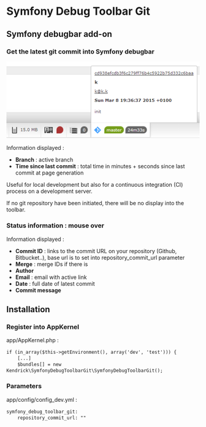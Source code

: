 Symfony Debug Toolbar Git
=========================

## Symfony debugbar add-on

### Get the latest git commit into Symfony debugbar

![SymfonyDebugToolbarGit](SymfonyDebugToolbarGit.png "SymfonyDebugToolbarGit")

Information displayed :

+ **Branch** : active branch
+ **Time since last commit** : total time in minutes + seconds since last commit at page generation  

Useful for local development but also for a continuous integration (CI) process on a development server.

If no git repository have been initiated, there will be no display into the toolbar.

### Status information : mouse over

Information displayed :

+ **Commit ID** : links to the commit URL on your repository (Github, Bitbucket..), base url is to set into repository_commit_url parameter
+ **Merge** : merge IDs if there is
+ **Author**
+ **Email** : email with active link
+ **Date** : full date of latest commit
+ **Commit message**

## Installation

### Register into AppKernel

app/AppKernel.php :

    if (in_array($this->getEnvironment(), array('dev', 'test'))) {
        [...]
        $bundles[] = new Kendrick\SymfonyDebugToolbarGit\SymfonyDebugToolbarGit();
    
### Parameters

app/config/config_dev.yml :

    symfony_debug_toolbar_git:
        repository_commit_url: ""